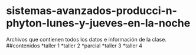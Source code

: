 # sistemas-avanzados-producci-n-phyton-lunes-y-jueves-en-la-noche
Archivos que contienen todos los datos e información de la clase.
##contenidos
*taller 1
*taller 2
*parcial 
*taller 3
*taller 4


